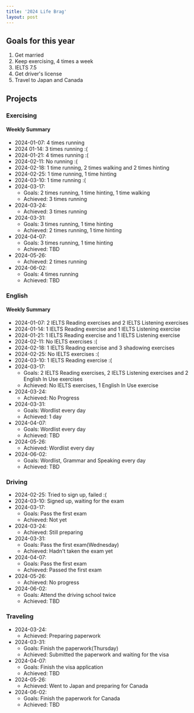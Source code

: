 ```yaml
---
title: '2024 Life Brag'
layout: post
---
```


## Goals for this year

1. Get married
2. Keep exercising, 4 times a week
3. IELTS 7.5
4. Get driver's license
5. Travel to Japan and Canada

## Projects

### Exercising

#### Weekly Summary

- 2024-01-07: 4 times running
- 2024 01-14: 3 times running :(
- 2024-01-21: 4 times running :(
- 2024-02-11: No running :(
- 2024-02-18: 1 time running, 2 times walking and 2 times hinting
- 2024-02-25: 1 time running, 1 time hinting
- 2024-03-10: 1 time running :(
- 2024-03-17:
  - Goals: 2 times running, 1 time hinting, 1 time walking
  - Achieved: 3 times running
- 2024-03-24:
  - Achieved: 3 times running
- 2024-03-31:
  - Goals: 3 times running, 1 time hinting
  - Achieved: 2 times running, 1 time hinting
- 2024-04-07:
  - Goals: 3 times running, 1 time hinting
  - Achieved: TBD
- 2024-05-26:
  - Achieved: 2 times running
- 2024-06-02:
  - Goals: 4 times running
  - Achieved: TBD

### English

#### Weekly Summary

- 2024-01-07: 2 IELTS Reading exercises and 2 IELTS Listening exercises
- 2024-01-14: 1 IELTS Reading exercise and 1 IELTS Listening exercise
- 2024-01-21: 1 IELTS Reading exercise and 1 IELTS Listening exercise
- 2024-02-11: No IELTS exercises :(
- 2024-02-18: 1 IELTS Reading exercise and 3 shadowing exercises
- 2024-02-25: No IELTS exercises :(
- 2024-03-10: 1 IELTS Reading exercise :(
- 2024-03-17:
  - Goals: 2 IELTS Reading exercises, 2 IELTS Listening exercises and 2 English In Use exercises
  - Achieved: No IELTS exercises, 1 English In Use exercise
- 2024-03-24:
  - Achieved: No Progress
- 2024-03-31:
  - Goals: Wordlist every day
  - Achieved: 1 day
- 2024-04-07:
  - Goals: Wordlist every day
  - Achieved: TBD
- 2024-05-26:
  - Achieved: Wordlist every day
- 2024-06-02:
  - Goals: Wordlist, Grammar and Speaking every day
  - Achieved: TBD

### Driving

- 2024-02-25: Tried to sign up, failed :(
- 2024-03-10: Signed up, waiting for the exam
- 2024-03-17:
  - Goals: Pass the first exam
  - Achieved: Not yet
- 2024-03-24:
  - Achieved: Still preparing
- 2024-03-31:
  - Goals: Pass the first exam(Wednesday)
  - Achieved: Hadn't taken the exam yet
- 2024-04-07:
  - Goals: Pass the first exam
  - Achieved: Passed the first exam
- 2024-05-26:
  - Achieved: No progress
- 2024-06-02:
  - Goals: Attend the driving school twice
  - Achieved: TBD

### Traveling

- 2024-03-24:
  - Achieved: Preparing paperwork
- 2024-03-31:
  - Goals: Finish the paperwork(Thursday)
  - Achieved: Submitted the paperwork and waiting for the visa
- 2024-04-07:
  - Goals: Finish the visa application
  - Achieved: TBD
- 2024-05-26:
  - Achieved: Went to Japan and preparing for Canada
- 2024-06-02:
  - Goals: Finish the paperwork for Canada
  - Achieved: TBD
